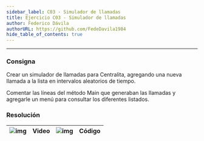 ```yaml
---
sidebar_label: C03 - Simulador de llamadas
title: Ejercicio C03 - Simulador de llamadas
author: Federico Dávila
authorURL: https://github.com/FedeDavila1984
hide_table_of_contents: true
---
```

---
### Consigna
Crear un simulador de llamadas para Centralita, agregando una nueva llamada a la lista en intervalos aleatorios de tiempo. 

Comentar las líneas del método Main que generaban las llamadas y agregarle un menú para consultar los diferentes listados.

### Resolución
| ![img](/img/youtube.svg) | Video | ![img](/img/github.svg) | Código |
| :-------------------------------------: | :---: | :------------------------------------: | :----: |
